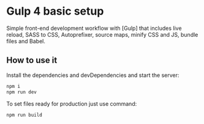 # Gulp 4 basic setup

Simple front-end development workflow with [Gulp] that includes live reload, SASS to CSS, Autoprefixer, source maps, minify CSS and JS, bundle files and Babel.

## How to use it

Install the dependencies and devDependencies and start the server:
```sh
npm i
npm run dev
```
To set files ready for production just use command:
```sh
npm run build
```

[//]: # (These are reference links used in the body of this readme and get stripped out when the markdown processor does its job. There is no need to format nicely because it shouldn't be seen. Thanks SO - http://stackoverflow.com/questions/4823468/store-comments-in-markdown-syntax)

[Parcel]: <https://gulpjs.com/>
